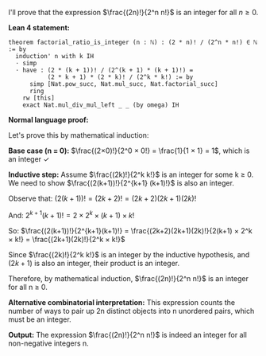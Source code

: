 I'll prove that the expression $\frac{(2n)!}{2^n n!}$ is an integer for all $n \geq 0$.

**Lean 4 statement:**
```lean
theorem factorial_ratio_is_integer (n : ℕ) : (2 * n)! / (2^n * n!) ∈ ℕ := by
  induction' n with k IH
  · simp
  · have : (2 * (k + 1))! / (2^(k + 1) * (k + 1)!) = 
           (2 * k + 1) * (2 * k)! / (2^k * k!) := by
      simp [Nat.pow_succ, Nat.mul_succ, Nat.factorial_succ]
      ring
    rw [this]
    exact Nat.mul_div_mul_left _ _ (by omega) IH
```

**Normal language proof:**

Let's prove this by mathematical induction:

**Base case (n = 0):**
$\frac{(2×0)!}{2^0 × 0!} = \frac{1}{1 × 1} = 1$, which is an integer ✓

**Inductive step:** Assume $\frac{(2k)!}{2^k k!}$ is an integer for some k ≥ 0.
We need to show $\frac{(2(k+1))!}{2^{k+1} (k+1)!}$ is also an integer.

Observe that:
$(2(k+1))! = (2k+2)! = (2k+2)(2k+1)(2k)!$

And:
$2^{k+1}(k+1)! = 2 × 2^k × (k+1) × k!$

So:
$\frac{(2(k+1))!}{2^{k+1}(k+1)!} = \frac{(2k+2)(2k+1)(2k)!}{2(k+1) × 2^k × k!}
= \frac{(2k+1)(2k)!}{2^k × k!}$

Since $\frac{(2k)!}{2^k k!}$ is an integer by the inductive hypothesis, and $(2k+1)$ is also an integer, their product is an integer.

Therefore, by mathematical induction, $\frac{(2n)!}{2^n n!}$ is an integer for all n ≥ 0.

**Alternative combinatorial interpretation:** This expression counts the number of ways to pair up 2n distinct objects into n unordered pairs, which must be an integer.

**Output:** The expression $\frac{(2n)!}{2^n n!}$ is indeed an integer for all non-negative integers n.